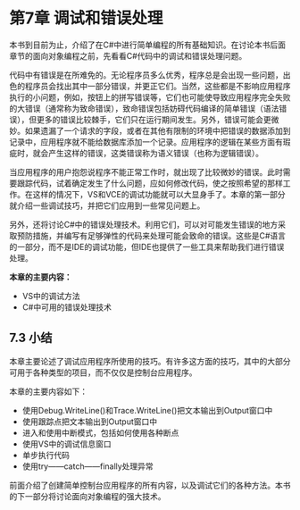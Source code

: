 # 第7章 调试和错误处理

本书到目前为止，介绍了在C#中进行简单编程的所有基础知识。在讨论本书后面章节的面向对象编程之前，先看看C#代码中的调试和错误处理问题。

代码中有错误是在所难免的。无论程序员多么优秀，程序总是会出现一些问题，出色的程序员会找出其中一部分错误，并更正它们。当然，这些都是不影响应用程序执行的小问题，例如，按钮上的拼写错误等，它们也可能使导致应用程序完全失败的大错误（通常称为致命错误），致命错误包括妨碍代码编译的简单错误（语法错误），但更多的错误比较棘手，它们只在运行期间发生。另外，错误可能会更微妙。如果遗漏了一个请求的字段，或者在其他有限制的环境中把错误的数据添加到记录中，应用程序就不能给数据库添加一个记录。应用程序的逻辑在某些方面有瑕疵时，就会产生这样的错误，这类错误称为语义错误（也称为逻辑错误）。

当应用程序的用户抱怨说程序不能正常工作时，就出现了比较微妙的错误。此时需要跟踪代码，试着确定发生了什么问题，应如何修改代码，使之按照希望的那样工作。在这样的情况下，VS和VCE的调试功能就可以大显身手了。本章的第一部分就介绍一些调试技巧，并把它们应用到一些常见问题上。

另外，还将讨论C#中的错误处理技术。利用它们，可以对可能发生错误的地方采取预防措施，并编写有足够弹性的代码来处理可能会致命的错误。这些是C#语言的一部分，而不是IDE的调试功能，但IDE也提供了一些工具来帮助我们进行错误处理。

**本章的主要内容：**

* VS中的调试方法
* C#中可用的错误处理技术

## 7.3 小结

本章主要论述了调试应用程序所使用的技巧。有许多这方面的技巧，其中的大部分可用于各种类型的项目，而不仅仅是控制台应用程序。

本章的主要内容如下：

* 使用Debug.WriteLine()和Trace.WriteLine()把文本输出到Output窗口中
* 使用跟踪点把文本输出到Output窗口中
* 进入和使用中断模式，包括如何使用各种断点
* 使用VS中的调试信息窗口
* 单步执行代码
* 使用try——catch——finally处理异常

前面介绍了创建简单控制台应用程序的所有内容，以及调试它们的各种方法。本书的下一部分将讨论面向对象编程的强大技术。